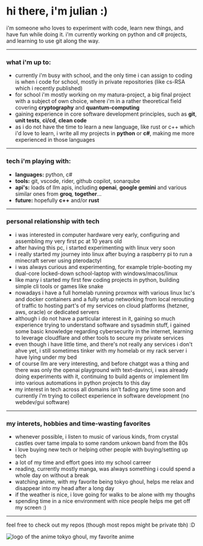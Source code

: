 # hi there, i'm julian :)

i'm someone who loves to experiment with code, learn new things, and have fun while doing it. i'm currently working on python and c# projects, and learning to use git along the way.

---

### what i'm up to:
- currently i'm busy with school, and the only time i can assign to coding is when i code for school, mostly in private repositories (like cs-RSA which i recently published)
- for school i'm mostly working on my matura-project, a big final project with a subject of own choice, where i'm in a rather theoretical field covering **cryptography** and **quantum-computing**
- gaining experience in core software development principles, such as **git**, **unit tests**, **ci/cd**, **clean code**
- as i do not have the time to learn a new language, like rust or c++ which i'd love to learn, i write all my projects in **python** or **c#**, making me more experienced in those languages

---

### tech i'm playing with:
- **languages:** python, c#
- **tools:** git, vscode, rider, github copilot, sonarqube
- **api's:** loads of llm apis, including **openai**, **google gemini** and various similar ones from **groq**, **together**...
- **future:** hopefully **c++** and/or **rust**

---

### personal relationship with tech
- i was interested in computer hardware very early, configuring and assembling my very first pc at 10 years old
- after having this pc, i started experimenting with linux very soon
- i really started my journey into linux after buying a raspberry pi to run a minecraft server using pterodactyl
- i was always curious and experimenting, for example triple-booting my dual-core locked-down school-laptop with windows/macos/linux
- like many i started my first few coding projects in python, building simple cli tools or games like snake
- nowadays i have a full homelab running proxmox with various linux lxc's and docker containers and a fully setup networking from local rerouting of traffic to hosting part's of my services on cloud platforms (hetzner, aws, oracle) or dedicated servers
- although i do not have a particular interest in it, gaining so much experience trying to understand software and sysadmin stuff, i gained some basic knowledge regarding cybersecurity in the internet, learning to leverage cloudflare and other tools to secure my private services
- even though i have little time, and there's not really any services i don't ahve yet, i still sometimes tinker with my homelab or my rack server i have lying under my bed
- of course llm are very interesting, and before chatgpt was a thing and there was only the openai playground with text-davinci, i was already doing experiments with it, continuing to build agents or implement llm into various automations in python projects to this day
- my interest in tech across all domains isn't fading any time soon and currently i'm trying to collect experience in software development (no webdev/gui software)

---

### my interets, hobbies and time-wasting favorites
- whenever possible, i listen to music of various kinds, from crystal castles over tame impala to some random unkown band from the 80s
- i love buying new tech or helping other people with buying/setting up tech
- a lot of my time and effort goes into my school carreer
- reading, currently mostly manga, was always something i could spend a whole day on without a break
- watching anime, with my favorite being tokyo ghoul, helps me relax and disappear into my head after a long day
- if the weather is nice, i love going for walks to be alone with my thoughs
- spending time in a nice environment with nice people helps me get off my screen :)

---

feel free to check out my repos (though most repos might be private tbh) :D

![logo of the anime tokyo ghoul, my favorite anime](https://i.namu.wiki/i/wdkE30hwP1AfyOaXh7HyV04janFyW6elSw-byNGdOzX0sYgoZ1L_dgACiRWnPbq3w95GoZC8MHMFlLnE1U4EMw.webp)
